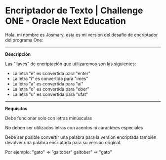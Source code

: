 # Encriptador de Texto | Challenge ONE - Oracle Next Education

Hola, mi nombre es Josmary, esta es mi versión del desafio de encriptador del programa One:

---

**Descripción**

Las "llaves" de encriptación que utilizaremos son las siguientes:

  - La letra "e" es convertida para "enter"
  - La letra "i" es convertida para "imes"
  - La letra "a" es convertida para "ai"
  - La letra "o" es convertida para "ober"
  - La letra "u" es convertida para "ufat"

---

**Requisitos**

Debe funcionar solo con letras minúsculas

No deben ser utilizados letras con acentos ni caracteres especiales

Debe ser posible convertir una palabra para la versión encriptada también devolver una palabra encriptada para su versión original.

Por ejemplo:
"gato" => "gaitober"
gaitober" => "gato"
